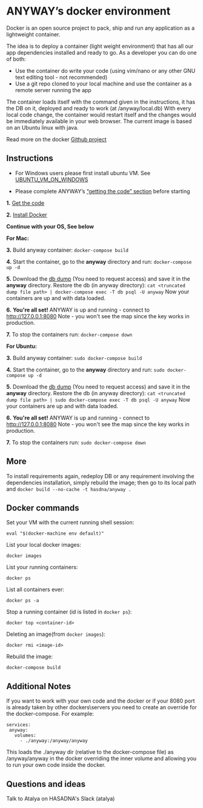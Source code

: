 ANYWAY’s docker environment
===========================

Docker is an open source project to pack, ship and run any application as a lightweight container.

The idea is to deploy a container (light weight environment) that has all our app dependencies installed and ready to go.
As a developer you can do one of both:

* Use the container do write your code (using vim/nano or any other GNU text editing tool - not recommended)
* Use a git repo cloned to your local machine and use the container as a remote server running the app

The container loads itself with the command given in the instructions, it has the DB on it, deployed and ready to work (at /anyway/local.db)
With every local code change, the container would restart itself and the changes would be immediately available in your web browser.
The current image is based on an Ubuntu linux with java.

Read more on the docker [Github project](https://github.com/docker/docker)


Instructions
-----------------------
* For Windows users please first install ubuntu VM. See [UBUNTU_VM_ON_WINDOWS](docs/UBUNTU_VM_ON_WINDOWS.md)

* Please complete ANYWAY’s [“getting the code” section](https://github.com/hasadna/anyway#getting-the-code) before starting

**1.** [Get the code](https://github.com/hasadna/anyway#getting-the-code)

**2.** [Install Docker](https://docs.docker.com/install/)

**Continue with your OS, See below**

**For Mac:**

**3.** Build anyway container: `docker-compose build`

**4.** Start the container, go to the **anyway** directory and run:
    `docker-compose up -d`

**5.** Download the [db dump](https://drive.google.com/drive/folders/1OesX8Y2MGgIcj0B3f5cdS-BIzt4govXA?usp=sharing) (You need to request access) and save it in the **anyway** directory.
Restore the db (in anyway directory): `cat <truncated dump file path> | docker-compose exec -T db psql -U anyway`
Now your containers are up and with data loaded.

**6.** **You're all set!** ANYWAY is up and running - connect to http://127.0.0.1:8080
Note - you won't see the map since the key works in production.

**7.** To stop the containers run: `docker-compose down`

**For Ubuntu:**

**3.** Build anyway container: `sudo docker-compose build`

**4.** Start the container, go to the **anyway** directory and run:
    `sudo docker-compose up -d`

**5.** Download the [db dump](https://drive.google.com/drive/folders/1OesX8Y2MGgIcj0B3f5cdS-BIzt4govXA?usp=sharing) (You need to request access) and save it in the **anyway** directory.
Restore the db (in anyway directory): `cat <truncated dump file path> | sudo docker-compose exec -T db psql -U anyway`
Now your containers are up and with data loaded.

**6.** **You're all set!** ANYWAY is up and running - connect to http://127.0.0.1:8080
Note - you won't see the map since the key works in production.

**7.** To stop the containers run: `sudo docker-compose down`


More
-----------------------
To install requirements again, redeploy DB or any requirement involving the dependencies installation,
simply rebuild the image;
then go to its local path and `docker build --no-cache -t hasdna/anyway .`

## Docker commands

Set your VM with the current running shell session:

    eval "$(docker-machine env default)"


List your local docker images:

    docker images

List your running containers:

    docker ps

List all containers ever:

    docker ps -a

Stop a running container (id is listed in `docker ps`):

    docker top <container-id>

Deleting an image(from `docker images`):

    docker rmi <image-id>

Rebuild the image:

    docker-compose build


Additional Notes
-----------------------
If you want to work with your own code and the docker or if your 8080 port is already taken by other dockers\servers you need to create an override for the docker-compose.
For example:

```version: '2'
services:
 anyway:
   volumes:
     - ./anyway:/anyway/anyway
```

This loads the ./anyway dir (relative to the docker-compose file) as /anyway/anyway in the docker overriding the inner volume and allowing you to run your own code inside the docker.

Questions and ideas
-----------------
Talk to Atalya on HASADNA's Slack (atalya)
